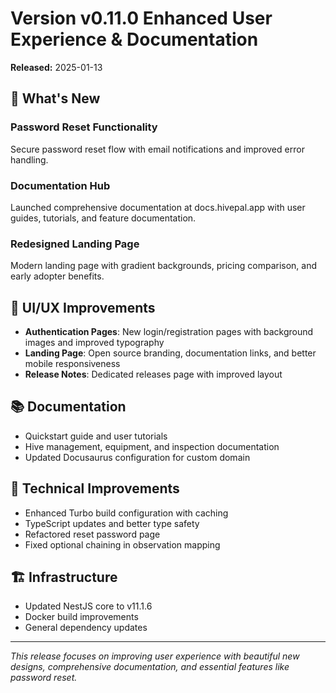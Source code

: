 # Version v0.11.0 Enhanced User Experience & Documentation
**Released:** 2025-01-13

## 🚀 What's New

### Password Reset Functionality
Secure password reset flow with email notifications and improved error handling.

### Documentation Hub
Launched comprehensive documentation at docs.hivepal.app with user guides, tutorials, and feature documentation.

### Redesigned Landing Page
Modern landing page with gradient backgrounds, pricing comparison, and early adopter benefits.

## 🎨 UI/UX Improvements

- **Authentication Pages**: New login/registration pages with background images and improved typography
- **Landing Page**: Open source branding, documentation links, and better mobile responsiveness
- **Release Notes**: Dedicated releases page with improved layout

## 📚 Documentation

- Quickstart guide and user tutorials
- Hive management, equipment, and inspection documentation
- Updated Docusaurus configuration for custom domain

## 🔧 Technical Improvements

- Enhanced Turbo build configuration with caching
- TypeScript updates and better type safety
- Refactored reset password page
- Fixed optional chaining in observation mapping

## 🏗️ Infrastructure

- Updated NestJS core to v11.1.6
- Docker build improvements
- General dependency updates

---

*This release focuses on improving user experience with beautiful new designs, comprehensive documentation, and essential features like password reset.*